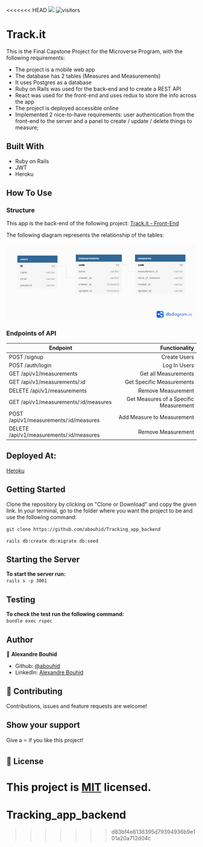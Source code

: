 <<<<<<< HEAD
![](https://img.shields.io/badge/Microverse-blueviolet)
![visitors](https://visitor-badge.glitch.me/badge?page_id=abouhid/https://github.com/abouhid/Tracking_app_frontend)

# Track.it

This is the Final Capstone Project for the Microverse Program, with the following requirements:

- The project is a mobile web app
- The database has 2 tables (Measures and Measurements)
- It uses Postgres as a database
- Ruby on Rails was used for the back-end and to create a REST API
- React was used for the front-end and uses redux to store the info across the app
- The project is deployed accessible online
- Implemented 2 nice-to-have requirements: user authentication from the front-end to the server and a panel to create / update / delete things to measure;

## **Built With**

- Ruby on Rails
- JWT
- Heroku

## **How To Use**

### **Structure**

This app is the back-end of the following project: [Track.it - Front-End](https://github.com/abouhid/Tracking_app_frontend)

The following diagram represents the relationship of the tables:

![screenshot](./schema.png)

### **Endpoints of API**

| Endpoint                                 |                          Functionality |
| ---------------------------------------- | -------------------------------------: |
| POST /signup                             |                           Create Users |
| POST /auth/login                         |                           Log In Users |
| GET /api/v1/measurements                 |                   Get all Measurements |
| GET /api/v1/measurements/:id             |              Get Specific Measurements |
| DELETE /api/v1/measurements              |                     Remove Measurement |
| GET /api/v1/measurements/:id/measures    | Get Measures of a Specific Measurement |
| POST /api/v1/measurements/:id/measures   |             Add Measure to Measurement |
| DELETE /api/v1/measurements/:id/measures |                     Remove Measurement |

## **Deployed At:**

[Heroku](https://track-app-alex.herokuapp.com/)

## **Getting Started**

Clone the repository by clicking on "Clone or Download" and copy the given link. In your terminal, go to the folder where you want the project to be and use the following command:

`git clone https://github.com/abouhid/Tracking_app_backend`

`rails db:create db:migrate db:seed`

## **Starting the Server**

**To start the server run:** <br>
`rails s -p 3001`

## **Testing**

**To check the test run the following command:** <br>
`bundle exec rspec`

## Author

👤 **Alexandre Bouhid**

- Github: [@abouhid](https://github.com/abouhid)
- LinkedIn: [Alexandre Bouhid](https://www.linkedin.com/in/alexandrebouhid/)

## 🤝 Contributing

Contributions, issues and feature requests are welcome!

## Show your support

Give a ⭐️ if you like this project!

## 📝 License

This project is [MIT](lic.url) licensed.
=======
# Tracking_app_backend
>>>>>>> d83bf4e8136395d79394936b9e101a20a712d04c

